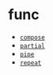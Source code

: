 # func

- [`compose`](./compose)
- [`partial`](./partial)
- [`pipe`](./pipe)
- [`repeat`](./repeat)
